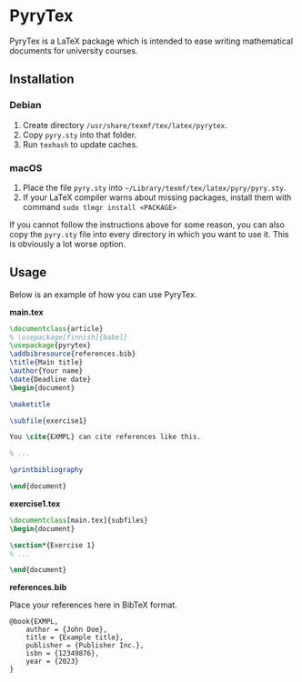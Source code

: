 # PyryTex

<!-- Created on 2022-09-06 -->

PyryTex is a LaTeX package which is intended to ease writing mathematical documents for university courses.


## Installation

### Debian

1. Create directory `/usr/share/texmf/tex/latex/pyrytex`.
2. Copy `pyry.sty` into that folder.
3. Run `texhash` to update caches.

### macOS

1. Place the file `pyry.sty` into `~/Library/texmf/tex/latex/pyry/pyry.sty`.
2. If your LaTeX compiler warns about missing packages, install them with command `sudo tlmgr install <PACKAGE>`

If you cannot follow the instructions above for some reason, you can also copy the `pyry.sty` file into every directory in which you want to use it. This is obviously a lot worse option.

## Usage

Below is an example of how you can use PyryTex.

**main.tex**

```LaTeX
\documentclass{article}
% \usepackage[finnish]{babel}
\usepackage{pyrytex}
\addbibresource{references.bib}
\title{Main title}
\author{Your name}
\date{Deadline date}
\begin{document}

\maketitle

\subfile{exercise1}

You \cite{EXMPL} can cite references like this.

% ...

\printbibliography

\end{document}
```

**exercise1.tex**

```LaTeX
\documentclass[main.tex]{subfiles}
\begin{document}

\section*{Exercise 1}
% ...

\end{document}
```

**references.bib**

Place your references here in BibTeX format.

```
@book{EXMPL,
	author = {John Doe},
	title = {Example title},
	publisher = {Publisher Inc.},
	isbn = {12349876},
	year = {2023}
}
```
